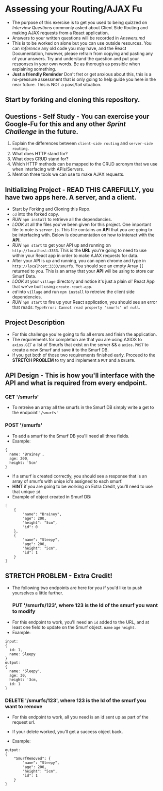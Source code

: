 # Assessing your Routing/AJAX Fu

* The purpose of this exercise is to get you used to being quizzed on _Interview Questions_ commonly asked about Client Side Routing and making AJAX requests from a React application.
* Answers to your written questions will be recorded in _Answers.md_
* This is to be worked on alone but you can use outside resources. You can _reference_ any old code you may have, and the React Documentation, however, please refrain from copying and pasting any of your answers. Try and understand the question and put your responses in your own words. Be as thorough as possible when explaining something.
* **Just a friendly Reminder** Don't fret or get anxious about this, this is a no-pressure assessment that is only going to help guide you here in the near future. This is NOT a pass/fail situation.

## Start by forking and cloning this repository.
## Questions - Self Study - You can exercise your Google-Fu for this and any other _Sprint Challenge_ in the future.

1. Explain the differences between `client-side routing` and `server-side routing`.
2. What does HTTP stand for? 
3. What does CRUD stand for? 
4. Which HTTP methods can be mapped to the CRUD acronym that we use when interfacing with APIs/Servers.
5. Mention three tools we can use to make AJAX requests.

## Initializing Project - READ THIS CAREFULLY, you have two apps here. A server, and a client.

* Start by Forking and Cloning this Repo.
* `cd` into the forked copy.
* _RUN_ `npm install` to retrieve all the dependancies.
* _LOOK_ at all the files you've been given for this project. One important file to note is `server.js`. This file contains an **API** that you are going to be interfacing with. Below is documentation on how to interact with the **API**.
* _RUN_ `npm start` to get your API up and running on `http://localhost:3333`. This is the **URL** you're going to need to use within your React app in order to make AJAX requests for data.
* After your API is up and running, you can open chrome and type in `http://localhost:3333/smurfs`. You should see an empty Array `[]` returned to you. This is an array that your **API** will be using to store our Smurf Data.
* _LOOK_ at your `village` directory and notice it's just a plain ol' React App that we've built using `create-react-app`.
* _cd_ into `village` and run `npm install` to retreive the client side dependencies.
* _RUN_ `npm start` to fire up your React application, you should see an error that reads: `TypeError: Cannot read property 'smurfs' of null`.

## Project Description

* For this challenge you're going to fix all errors and finish the application.
* The requirements for completion are that you are using AXIOS to `axios.GET` a list of Smurfs that exist on the server && a `axios.POST` to create a new Smurf and save it to the Smurf DB.
* If you get both of those two requirements finished early. Proceed to the **STRETCH PROBLEM** to try and implement a `PUT` and a `DELETE`.

## API Design - This is how you'll interface with the API and what is required from every endpoint.

### GET '/smurfs'

* To retreive an array all the smurfs in the Smurf DB simply write a get to the endpoint `'/smurfs'`

### POST '/smurfs'

* To add a smurf to the Smurf DB you'll need all three fields.
* Example:

```
{
  name: 'Brainey',
  age: 200,
  height: '5cm'
}
```

* If a smurf is created correctly, you should see a response that is an array of smurfs with uniqe id's assigned to each smurf.
* **HINT** if you are going to be working on Extra Credit, you'll need to use that unique `id`.
* Example of object created in Smurf DB:

```
[
    {
        "name": "Brainey",
        "age": 200,
        "height": "5cm",
        "id": 0
    },
    {
        "name": "Sleepy",
        "age": 200,
        "height": "5cm",
        "id": 1
    }
]
```

## STRETCH PROBLEM - Extra Credit!

* The following two endpoints are here for you if you'd like to push yourselves a little further.
  ### PUT '/smurfs/123', where 123 is the Id of the smurf you want to modify
* For this endpoint to work, you'll need an `id` added to the URL, and at least one field to update on the Smurf object. `name` `age` `height`.
* Example:

```
input:
{
  id: 1,
  name: Sleepy
}
output:
{
  name: 'Sleepy',
  age: 30,
  height: '3cm,
  id: 1
}
```

### DELETE '/smurfs/123', where 123 is the Id of the smurf you want to remove

* For this endpoint to work, all you need is an id sent up as part of the request url.

* If your delete worked, you'll get a success object back.
* Example:

```
output:
{
    "SmurfRemoved": {
        "name": "Sleepy",
        "age": 200,
        "height": "5cm",
        "id": 1
    }
}
```